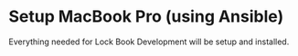 # Setup MacBook Pro (using Ansible)

Everything needed for Lock Book Development will be setup and installed.
